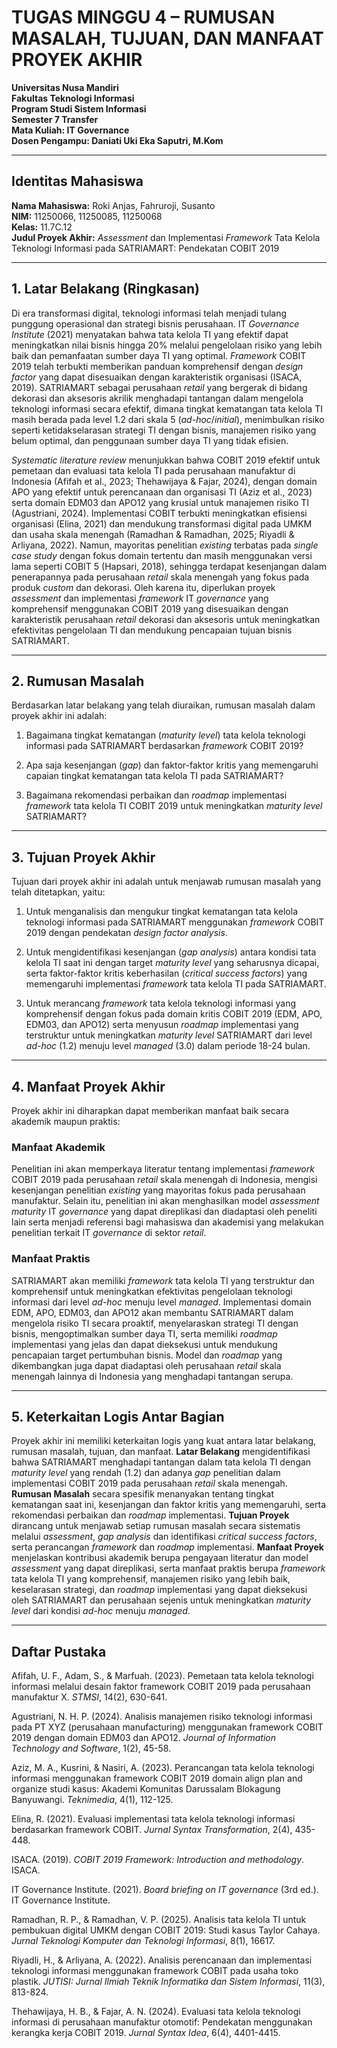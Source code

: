 # TUGAS MINGGU 4 – RUMUSAN MASALAH, TUJUAN, DAN MANFAAT PROYEK AKHIR

**Universitas Nusa Mandiri**  
**Fakultas Teknologi Informasi**  
**Program Studi Sistem Informasi**  
**Semester 7 Transfer**  
**Mata Kuliah: IT Governance**  
**Dosen Pengampu: Daniati Uki Eka Saputri, M.Kom**

---

## Identitas Mahasiswa

**Nama Mahasiswa:** Roki Anjas, Fahruroji, Susanto  
**NIM:** 11250066, 11250085, 11250068  
**Kelas:** 11.7C.12  
**Judul Proyek Akhir:** *Assessment* dan Implementasi *Framework* Tata Kelola Teknologi Informasi pada SATRIAMART: Pendekatan COBIT 2019

---

## 1. Latar Belakang (Ringkasan)

Di era transformasi digital, teknologi informasi telah menjadi tulang punggung operasional dan strategi bisnis perusahaan. IT *Governance Institute* (2021) menyatakan bahwa tata kelola TI yang efektif dapat meningkatkan nilai bisnis hingga 20% melalui pengelolaan risiko yang lebih baik dan pemanfaatan sumber daya TI yang optimal. *Framework* COBIT 2019 telah terbukti memberikan panduan komprehensif dengan *design factor* yang dapat disesuaikan dengan karakteristik organisasi (ISACA, 2019). SATRIAMART sebagai perusahaan *retail* yang bergerak di bidang dekorasi dan aksesoris akrilik menghadapi tantangan dalam mengelola teknologi informasi secara efektif, dimana tingkat kematangan tata kelola TI masih berada pada level 1.2 dari skala 5 (*ad-hoc*/*initial*), menimbulkan risiko seperti ketidakselarasan strategi TI dengan bisnis, manajemen risiko yang belum optimal, dan penggunaan sumber daya TI yang tidak efisien.

*Systematic literature review* menunjukkan bahwa COBIT 2019 efektif untuk pemetaan dan evaluasi tata kelola TI pada perusahaan manufaktur di Indonesia (Afifah et al., 2023; Thehawijaya & Fajar, 2024), dengan domain APO yang efektif untuk perencanaan dan organisasi TI (Aziz et al., 2023) serta domain EDM03 dan APO12 yang krusial untuk manajemen risiko TI (Agustriani, 2024). Implementasi COBIT terbukti meningkatkan efisiensi organisasi (Elina, 2021) dan mendukung transformasi digital pada UMKM dan usaha skala menengah (Ramadhan & Ramadhan, 2025; Riyadli & Arliyana, 2022). Namun, mayoritas penelitian *existing* terbatas pada *single case study* dengan fokus domain tertentu dan masih menggunakan versi lama seperti COBIT 5 (Hapsari, 2018), sehingga terdapat kesenjangan dalam penerapannya pada perusahaan *retail* skala menengah yang fokus pada produk *custom* dan dekorasi. Oleh karena itu, diperlukan proyek *assessment* dan implementasi *framework* IT *governance* yang komprehensif menggunakan COBIT 2019 yang disesuaikan dengan karakteristik perusahaan *retail* dekorasi dan aksesoris untuk meningkatkan efektivitas pengelolaan TI dan mendukung pencapaian tujuan bisnis SATRIAMART.

---

## 2. Rumusan Masalah

Berdasarkan latar belakang yang telah diuraikan, rumusan masalah dalam proyek akhir ini adalah:

1. Bagaimana tingkat kematangan (*maturity level*) tata kelola teknologi informasi pada SATRIAMART berdasarkan *framework* COBIT 2019?

2. Apa saja kesenjangan (*gap*) dan faktor-faktor kritis yang memengaruhi capaian tingkat kematangan tata kelola TI pada SATRIAMART?

3. Bagaimana rekomendasi perbaikan dan *roadmap* implementasi *framework* tata kelola TI COBIT 2019 untuk meningkatkan *maturity level* SATRIAMART?

---

## 3. Tujuan Proyek Akhir

Tujuan dari proyek akhir ini adalah untuk menjawab rumusan masalah yang telah ditetapkan, yaitu:

1. Untuk menganalisis dan mengukur tingkat kematangan tata kelola teknologi informasi pada SATRIAMART menggunakan *framework* COBIT 2019 dengan pendekatan *design factor analysis*.

2. Untuk mengidentifikasi kesenjangan (*gap analysis*) antara kondisi tata kelola TI saat ini dengan target *maturity level* yang seharusnya dicapai, serta faktor-faktor kritis keberhasilan (*critical success factors*) yang memengaruhi implementasi *framework* tata kelola TI pada SATRIAMART.

3. Untuk merancang *framework* tata kelola teknologi informasi yang komprehensif dengan fokus pada domain kritis COBIT 2019 (EDM, APO, EDM03, dan APO12) serta menyusun *roadmap* implementasi yang terstruktur untuk meningkatkan *maturity level* SATRIAMART dari level *ad-hoc* (1.2) menuju level *managed* (3.0) dalam periode 18-24 bulan.

---

## 4. Manfaat Proyek Akhir

Proyek akhir ini diharapkan dapat memberikan manfaat baik secara akademik maupun praktis:

### Manfaat Akademik

Penelitian ini akan memperkaya literatur tentang implementasi *framework* COBIT 2019 pada perusahaan *retail* skala menengah di Indonesia, mengisi kesenjangan penelitian *existing* yang mayoritas fokus pada perusahaan manufaktur. Selain itu, penelitian ini akan menghasilkan model *assessment maturity* IT *governance* yang dapat direplikasi dan diadaptasi oleh peneliti lain serta menjadi referensi bagi mahasiswa dan akademisi yang melakukan penelitian terkait IT *governance* di sektor *retail*.

### Manfaat Praktis

SATRIAMART akan memiliki *framework* tata kelola TI yang terstruktur dan komprehensif untuk meningkatkan efektivitas pengelolaan teknologi informasi dari level *ad-hoc* menuju level *managed*. Implementasi domain EDM, APO, EDM03, dan APO12 akan membantu SATRIAMART dalam mengelola risiko TI secara proaktif, menyelaraskan strategi TI dengan bisnis, mengoptimalkan sumber daya TI, serta memiliki *roadmap* implementasi yang jelas dan dapat dieksekusi untuk mendukung pencapaian target pertumbuhan bisnis. Model dan *roadmap* yang dikembangkan juga dapat diadaptasi oleh perusahaan *retail* skala menengah lainnya di Indonesia yang menghadapi tantangan serupa.

---

## 5. Keterkaitan Logis Antar Bagian

Proyek akhir ini memiliki keterkaitan logis yang kuat antara latar belakang, rumusan masalah, tujuan, dan manfaat. **Latar Belakang** mengidentifikasi bahwa SATRIAMART menghadapi tantangan dalam tata kelola TI dengan *maturity level* yang rendah (1.2) dan adanya *gap* penelitian dalam implementasi COBIT 2019 pada perusahaan *retail* skala menengah. **Rumusan Masalah** secara spesifik menanyakan tentang tingkat kematangan saat ini, kesenjangan dan faktor kritis yang memengaruhi, serta rekomendasi perbaikan dan *roadmap* implementasi. **Tujuan Proyek** dirancang untuk menjawab setiap rumusan masalah secara sistematis melalui *assessment*, *gap analysis* dan identifikasi *critical success factors*, serta perancangan *framework* dan *roadmap* implementasi. **Manfaat Proyek** menjelaskan kontribusi akademik berupa pengayaan literatur dan model *assessment* yang dapat direplikasi, serta manfaat praktis berupa *framework* tata kelola TI yang komprehensif, manajemen risiko yang lebih baik, keselarasan strategi, dan *roadmap* implementasi yang dapat dieksekusi oleh SATRIAMART dan perusahaan sejenis untuk meningkatkan *maturity level* dari kondisi *ad-hoc* menuju *managed*.

---

## Daftar Pustaka

Afifah, U. F., Adam, S., & Marfuah. (2023). Pemetaan tata kelola teknologi informasi melalui desain faktor framework COBIT 2019 pada perusahaan manufaktur X. *STMSI*, 14(2), 630-641.

Agustriani, N. H. P. (2024). Analisis manajemen risiko teknologi informasi pada PT XYZ (perusahaan manufacturing) menggunakan framework COBIT 2019 dengan domain EDM03 dan APO12. *Journal of Information Technology and Software*, 1(2), 45-58.

Aziz, M. A., Kusrini, & Nasiri, A. (2023). Perancangan tata kelola teknologi informasi menggunakan framework COBIT 2019 domain align plan and organize studi kasus: Akademi Komunitas Darussalam Blokagung Banyuwangi. *Teknimedia*, 4(1), 112-125.

Elina, R. (2021). Evaluasi implementasi tata kelola teknologi informasi berdasarkan framework COBIT. *Jurnal Syntax Transformation*, 2(4), 435-448.

ISACA. (2019). *COBIT 2019 Framework: Introduction and methodology*. ISACA.

IT Governance Institute. (2021). *Board briefing on IT governance* (3rd ed.). IT Governance Institute.

Ramadhan, R. P., & Ramadhan, V. P. (2025). Analisis tata kelola TI untuk pembukuan digital UMKM dengan COBIT 2019: Studi kasus Taylor Cahaya. *Jurnal Teknologi Komputer dan Teknologi Informasi*, 8(1), 16617.

Riyadli, H., & Arliyana, A. (2022). Analisis perencanaan dan implementasi teknologi informasi menggunakan framework COBIT pada usaha toko plastik. *JUTISI: Jurnal Ilmiah Teknik Informatika dan Sistem Informasi*, 11(3), 813-824.

Thehawijaya, H. B., & Fajar, A. N. (2024). Evaluasi tata kelola teknologi informasi di perusahaan manufaktur otomotif: Pendekatan menggunakan kerangka kerja COBIT 2019. *Jurnal Syntax Idea*, 6(4), 4401-4415.
